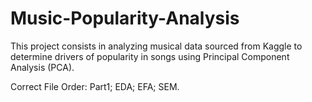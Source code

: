 # Music-Popularity-Analysis
This project consists in analyzing musical data sourced from Kaggle to determine drivers of popularity in songs using Principal Component Analysis (PCA).

Correct File Order: Part1; EDA; EFA; SEM.
